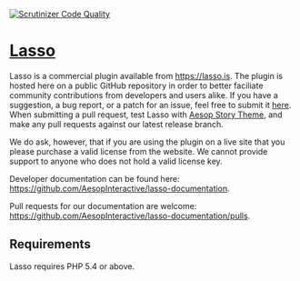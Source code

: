 [![Scrutinizer Code Quality](https://scrutinizer-ci.com/g/AesopInteractive/lasso/badges/quality-score.png?b=master)](https://scrutinizer-ci.com/g/AesopInteractive/lasso/?branch=master)

# [Lasso](https://lasso.is)

Lasso is a commercial plugin available from https://lasso.is. The plugin is hosted here on a public GitHub repository in order to better faciliate community contributions from developers and users alike. If you have a suggestion, a bug report, or a patch for an issue, feel free to submit it [here](https://github.com/AesopInteractive/lasso/issues). When submitting a pull request, test Lasso with [Aesop Story Theme](https://github.com/AesopInteractive/aesop-story-theme), and make any pull requests against our latest release branch.

We do ask, however, that if you are using the plugin on a live site that you please purchase a valid license from the website. We cannot provide support to anyone who does not hold a valid license key.

Developer documentation can be found here: https://github.com/AesopInteractive/lasso-documentation.

Pull requests for our documentation are welcome: https://github.com/AesopInteractive/lasso-documentation/pulls. 

## Requirements

Lasso requires PHP 5.4 or above.
